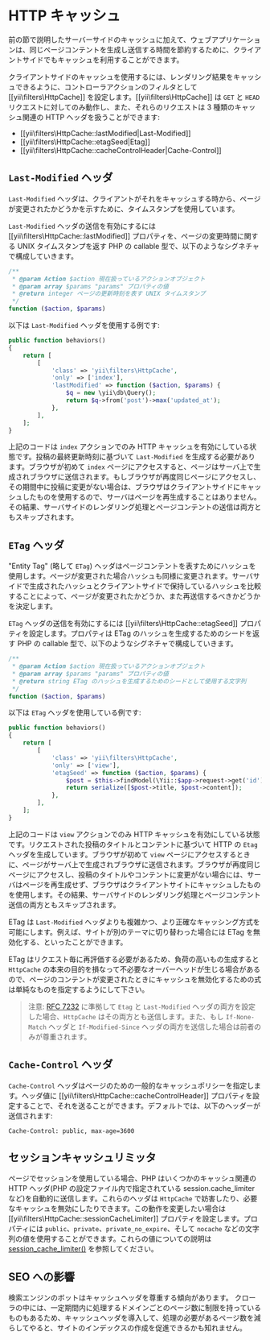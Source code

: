 HTTP キャッシュ
============

前の節で説明したサーバーサイドのキャッシュに加えて、ウェブアプリケーションは、同じページコンテントを生成し送信する時間を節約するために、クライアントサイドでもキャッシュを利用することができます。

クライアントサイドのキャッシュを使用するには、レンダリング結果をキャッシュできるように、コントローラアクションのフィルタとして [[yii\filters\HttpCache]] を設定します。[[yii\filters\HttpCache]] は `GET` と `HEAD` リクエストに対してのみ動作し、また、それらのリクエストは 3 種類のキャッシュ関連の HTTP ヘッダを扱うことができます:

* [[yii\filters\HttpCache::lastModified|Last-Modified]]
* [[yii\filters\HttpCache::etagSeed|Etag]]
* [[yii\filters\HttpCache::cacheControlHeader|Cache-Control]]


## `Last-Modified` ヘッダ <span id="last-modified"></span>

`Last-Modified` ヘッダは、クライアントがそれをキャッシュする時から、ページが変更されたかどうかを示すために、タイムスタンプを使用しています。

`Last-Modified` ヘッダの送信を有効にするには [[yii\filters\HttpCache::lastModified]] プロパティを、ページの変更時間に関する UNIX タイムスタンプを返す PHP の callable 型で、以下のようなシグネチャで構成していきます。

```php
/**
 * @param Action $action 現在扱っているアクションオブジェクト
 * @param array $params "params" プロパティの値
 * @return integer ページの更新時刻を表す UNIX タイムスタンプ
 */
function ($action, $params)
```

以下は `Last-Modified` ヘッダを使用する例です:

```php
public function behaviors()
{
    return [
        [
            'class' => 'yii\filters\HttpCache',
            'only' => ['index'],
            'lastModified' => function ($action, $params) {
                $q = new \yii\db\Query();
                return $q->from('post')->max('updated_at');
            },
        ],
    ];
}
```

上記のコードは `index` アクションでのみ HTTP キャッシュを有効にしている状態です。投稿の最終更新時刻に基づいて `Last-Modified` を生成する必要があります。ブラウザが初めて `index` ページにアクセスすると、ページはサーバ上で生成されブラウザに送信されます。もしブラウザが再度同じページにアクセスし、その期間中に投稿に変更がない場合は、ブラウザはクライアントサイドにキャッシュしたものを使用するので、サーバはページを再生成することはありません。その結果、サーバサイドのレンダリング処理とページコンテントの送信は両方ともスキップされます。


## `ETag` ヘッダ <span id="etag"></span>

"Entity Tag" (略して `ETag`) ヘッダはページコンテントを表すためにハッシュを使用します。ページが変更された場合ハッシュも同様に変更されます。サーバサイドで生成されたハッシュとクライアントサイドで保持しているハッシュを比較することによって、ページが変更されたかどうか、また再送信するべきかどうかを決定します。

`ETag` ヘッダの送信を有効にするには [[yii\filters\HttpCache::etagSeed]] プロパティを設定します。プロパティは ETag のハッシュを生成するためのシードを返す PHP の callable 型で、以下のようなシグネチャで構成していきます。

```php
/**
 * @param Action $action 現在扱っているアクションオブジェクト
 * @param array $params "params" プロパティの値
 * @return string ETag のハッシュを生成するためのシードとして使用する文字列
 */
function ($action, $params)
```

以下は `ETag` ヘッダを使用している例です:

```php
public function behaviors()
{
    return [
        [
            'class' => 'yii\filters\HttpCache',
            'only' => ['view'],
            'etagSeed' => function ($action, $params) {
                $post = $this->findModel(\Yii::$app->request->get('id'));
                return serialize([$post->title, $post->content]);
            },
        ],
    ];
}
```

上記のコードは `view` アクションでのみ HTTP キャッシュを有効にしている状態です。リクエストされた投稿のタイトルとコンテントに基づいて HTTP の `Etag` ヘッダを生成しています。ブラウザが初めて `view` ページにアクセスするときに、ページがサーバ上で生成されブラウザに送信されます。ブラウザが再度同じページにアクセスし、投稿のタイトルやコンテントに変更がない場合には、サーバはページを再生成せず、ブラウザはクライアントサイトにキャッシュしたものを使用します。その結果、サーバサイドのレンダリング処理とページコンテント送信の両方ともスキップされます。

ETag は `Last-Modified` ヘッダよりも複雑かつ、より正確なキャッシング方式を可能にします。例えば、サイトが別のテーマに切り替わった場合には ETag を無効化する、といったことができます。

ETag はリクエスト毎に再評価する必要があるため、負荷の高いもの生成すると `HttpCache` の本来の目的を損なって不必要なオーバーヘッドが生じる場合があるので、ページのコンテントが変更されたときにキャッシュを無効化するための式は単純なものを指定するようにして下さい。

> 注意: [RFC 7232](http://tools.ietf.org/html/rfc7232#section-2.4) に準拠して `Etag` と `Last-Modified` ヘッダの両方を設定した場合、`HttpCache` はその両方とも送信します。また、もし `If-None-Match` ヘッダと `If-Modified-Since` ヘッダの両方を送信した場合は前者のみが尊重されます。

## `Cache-Control` ヘッダ <span id="cache-control"></span>

`Cache-Control` ヘッダはページのための一般的なキャッシュポリシーを指定します。ヘッダ値に [[yii\filters\HttpCache::cacheControlHeader]] プロパティを設定することで、それを送ることができます。デフォルトでは、以下のヘッダーが送信されます:

```
Cache-Control: public, max-age=3600
```

## セッションキャッシュリミッタ<span id="session-cache-limiter"></span>

ページでセッションを使用している場合、PHP はいくつかのキャッシュ関連の HTTP ヘッダ(PHP の設定ファイル内で指定されている session.cache_limiter など)を自動的に送信します。これらのヘッダは `HttpCache` で妨害したり、必要なキャッシュを無効にしたりできます。この動作を変更したい場合は [[yii\filters\HttpCache::sessionCacheLimiter]] プロパティを設定します。プロパティには `public`、`private`、`private_no_expire`、そして `nocache` などの文字列の値を使用することができます。これらの値についての説明は [session_cache_limiter()](http://www.php.net/manual/ja/function.session-cache-limiter.php) を参照してください。


## SEO への影響 <span id="seo-implications"></span>

検索エンジンのボットはキャッシュヘッダを尊重する傾向があります。 クローラの中には、一定期間内に処理するドメインごとのページ数に制限を持っているものもあるため、キャッシュヘッダを導入して、処理の必要があるページ数を減らしてやると、サイトのインデックスの作成を促進できるかも知れません。
